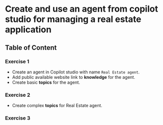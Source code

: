 # Create and use an agent from copilot studio for managing a real estate application

## Table of Content

### Exercise 1
- Create an agent in Copilot studio with name `Real Estate agent`.
- Add public available website link to **knowledge** for the agent.
- Create basic **topics** for the agent.


### Exercise 2
- Create complex **topics** for Real Estate agent.

### Exercise 3
